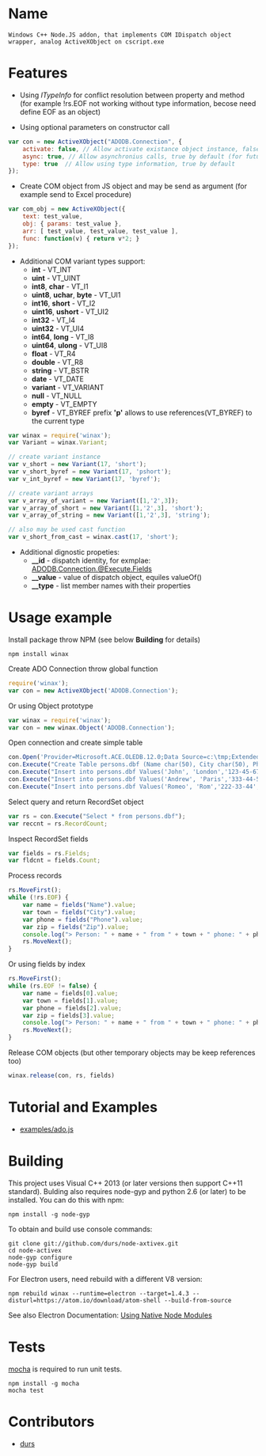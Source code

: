 # Name

	Windows C++ Node.JS addon, that implements COM IDispatch object wrapper, analog ActiveXObject on cscript.exe

# Features

 * Using *ITypeInfo* for conflict resolution between property and method 
 (for example !rs.EOF not working without type information, becose need define EOF as an object) 

 * Using optional parameters on constructor call    
``` js 
var con = new ActiveXObject("ADODB.Connection", {
	activate: false, // Allow activate existance object instance, false by default
	async: true, // Allow asynchronius calls, true by default (for future usage)
	type: true	// Allow using type information, true by default
});
```

 * Create COM object from JS object and may be send as argument (for example send to Excel procedure)
``` js 
var com_obj = new ActiveXObject({
	text: test_value,
	obj: { params: test_value },
	arr: [ test_value, test_value, test_value ],
	func: function(v) { return v*2; }
});
```

 * Additional COM variant types support:
	- **int** - VT_INT
	- **uint** - VT_UINT
	- **int8**, **char** - VT_I1
	- **uint8**, **uchar**, **byte** - VT_UI1
	- **int16**, **short** - VT_I2
	- **uint16**, **ushort** - VT_UI2
	- **int32** - VT_I4
	- **uint32** - VT_UI4
	- **int64**, **long** - VT_I8
	- **uint64**, **ulong** - VT_UI8
	- **float** - VT_R4
	- **double** - VT_R8
	- **string** - VT_BSTR
	- **date** - VT_DATE
	- **variant** - VT_VARIANT
	- **null** - VT_NULL
	- **empty** - VT_EMPTY
	- **byref** - VT_BYREF
    prefix **'p'** allows to use references(VT_BYREF) to the current type
``` js 
var winax = require('winax');
var Variant = winax.Variant;

// create variant instance 
var v_short = new Variant(17, 'short');
var v_short_byref = new Variant(17, 'pshort');
var v_int_byref = new Variant(17, 'byref');

// create variant arrays
var v_array_of_variant = new Variant([1,'2',3]);
var v_array_of_short = new Variant([1,'2',3], 'short');
var v_array_of_string = new Variant([1,'2',3], 'string');	

// also may be used cast function
var v_short_from_cast = winax.cast(17, 'short');
```

 * Additional dignostic propeties:
	- **__id** - dispatch identity, for exmplae: ADODB.Connection.@Execute.Fields
	- **__value** - value of dispatch object, equiles valueOf()
	- **__type** - list member names with their properties

# Usage example

Install package throw NPM (see below **Building** for details)
```
npm install winax
```

Create ADO Connection throw global function
``` js
require('winax');
var con = new ActiveXObject('ADODB.Connection');
```
Or using Object prototype
``` js
var winax = require('winax');
var con = new winax.Object('ADODB.Connection');
```
Open connection and create simple table
``` js
con.Open('Provider=Microsoft.ACE.OLEDB.12.0;Data Source=c:\tmp;Extended Properties="DBASE IV;"', '', '');
con.Execute("Create Table persons.dbf (Name char(50), City char(50), Phone char(20), Zip decimal(5))");
con.Execute("Insert into persons.dbf Values('John', 'London','123-45-67','14589')");
con.Execute("Insert into persons.dbf Values('Andrew', 'Paris','333-44-55','38215')");
con.Execute("Insert into persons.dbf Values('Romeo', 'Rom','222-33-44','54323')");
```
Select query and return RecordSet object
``` js
var rs = con.Execute("Select * from persons.dbf"); 
var reccnt = rs.RecordCount;
```
Inspect RecordSet fields
``` js
var fields = rs.Fields;
var fldcnt = fields.Count;
```
Process records
``` js
rs.MoveFirst();
while (!rs.EOF) {
	var name = fields("Name").value;
	var town = fields("City").value;
	var phone = fields("Phone").value;
	var zip = fields("Zip").value;   
	console.log("> Person: " + name + " from " + town + " phone: " + phone + " zip: " + zip);    
	rs.MoveNext();
}
```
Or using fields by index
``` js
rs.MoveFirst();
while (rs.EOF != false) {
	var name = fields[0].value;
	var town = fields[1].value;
	var phone = fields[2].value;
	var zip = fields[3].value;   
	console.log("> Person: " + name + " from " + town + " phone: " + phone + " zip: " + zip);    
	rs.MoveNext();
}
```
Release COM objects (but other temporary objects may be keep references too)
``` js
winax.release(con, rs, fields)
```

# Tutorial and Examples

- [examples/ado.js](https://github.com/durs/node-activex/blob/master/examples/ado.js)

# Building

This project uses Visual C++ 2013 (or later versions then support C++11 standard).
Bulding also requires node-gyp and python 2.6 (or later) to be installed. 
You can do this with npm:
```
npm install -g node-gyp
```
To obtain and build use console commands:
```
git clone git://github.com/durs/node-axtivex.git
cd node-activex
node-gyp configure
node-gyp build
```

For Electron users, need rebuild with a different V8 version:
```
npm rebuild winax --runtime=electron --target=1.4.3 --disturl=https://atom.io/download/atom-shell --build-from-source
```
See also Electron Documentation: [Using Native Node Modules](https://electron.atom.io/docs/tutorial/using-native-node-modules/)

# Tests

[mocha](https://github.com/visionmedia/mocha) is required to run unit tests.
```
npm install -g mocha
mocha test
```

# Contributors

* [durs](https://github.com/durs)

